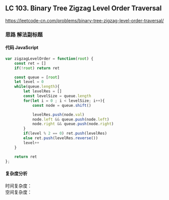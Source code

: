 ## LC 103. Binary Tree Zigzag Level Order Traversal
https://leetcode-cn.com/problems/binary-tree-zigzag-level-order-traversal/
### 思路 解法副标题

#### 代码 JavaScript

```JavaScript
var zigzagLevelOrder = function(root) {
    const ret = []
    if(!root) return ret

    const queue = [root]
    let level = 0
    while(queue.length){
        let levelRes = []
        const levelSize = queue.length
        for(let i = 0 ; i < levelSize; i++){
            const node = queue.shift()

            levelRes.push(node.val)
            node.left && queue.push(node.left)
            node.right && queue.push(node.right)
        }
        if(level % 2 == 0) ret.push(levelRes)
        else ret.push(levelRes.reverse())
        level++
    }

    return ret
};

```

#### 复杂度分析
时间复杂度： </br>
空间复杂度：